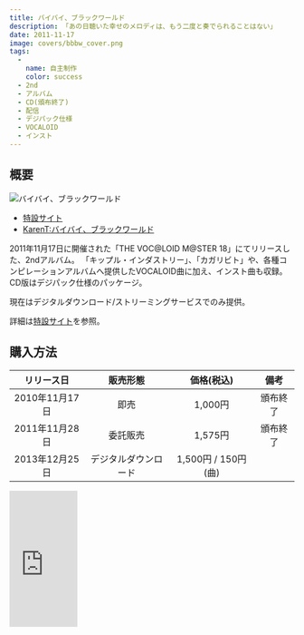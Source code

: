 ```yaml
---
title: バイバイ、ブラックワールド
description: 「あの日聴いた幸せのメロディは、もう二度と奏でられることはない」
date: 2011-11-17
image: covers/bbbw_cover.png
tags:
  -
    name: 自主制作
    color: success
  - 2nd
  - アルバム
  - CD(頒布終了)
  - 配信
  - デジパック仕様
  - VOCALOID
  - インスト
---
```


## 概要

![バイバイ、ブラックワールド](../imgs/bbbw_cover.png)

* [特設サイト](http://aroundhalf.info/byebyeblackworld.html)
* [KarenT:バイバイ、ブラックワールド](http://karent.jp/album/1402)

2011年11月17日に開催された「THE VOC@LOID M@STER 18」にてリリースした、2ndアルバム。
「キップル・インダストリー」、「カガリビト」や、各種コンピレーションアルバムへ提供したVOCALOID曲に加え、インスト曲も収録。
CD版はデジパック仕様のパッケージ。

現在はデジタルダウンロード/ストリーミングサービスでのみ提供。

詳細は[特設サイト](http://aroundhalf.info/byebyeblackworld.html)を参照。

## 購入方法
|リリース日|販売形態|価格(税込)|備考|
|:------:|:-----:|:-:|:-:|
|2010年11月17日|即売|1,000円|頒布終了|
|2011年11月28日|委託販売|1,575円|頒布終了|
|2013年12月25日|デジタルダウンロード|1,500円 / 150円(曲)||

<iframe style="width:120px;height:240px;" marginwidth="0" marginheight="0" scrolling="no" frameborder="0" src="https://rcm-fe.amazon-adsystem.com/e/cm?ref=tf_til&t=millstones-22&m=amazon&o=9&p=8&l=as1&IS1=1&detail=1&asins=B00HDBG19I&linkId=c69c74f1d5d2111266b03b0542a56e8c&bc1=ffffff&lt1=_top&fc1=333333&lc1=0066c0&bg1=ffffff&f=ifr">
    </iframe>
